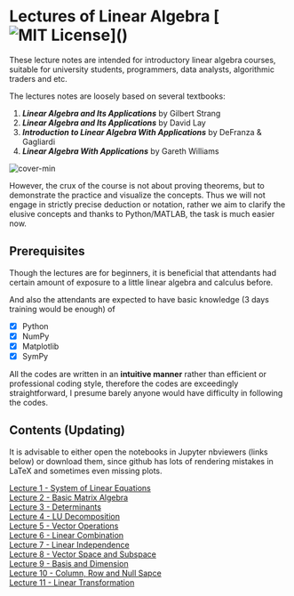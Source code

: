 # Lectures of Linear Algebra [![MIT License](https://img.shields.io/apm/l/atomic-design-ui.svg?)]()

These lecture notes are intended for introductory linear algebra courses, suitable for university students, programmers, data analysts, algorithmic traders and etc. 

The lectures notes are loosely based on several textbooks:

1. <b><i>Linear Algebra and Its Applications</i></b> by Gilbert Strang 
2. <b><i>Linear Algebra and Its Applications</i></b> by David Lay 
3. <b><i>Introduction to Linear Algebra With Applications</i></b> by DeFranza & Gagliardi
4. <b><i>Linear Algebra With Applications</i></b> by Gareth Williams

![cover-min](https://user-images.githubusercontent.com/59842360/83939172-64df6c00-a7e3-11ea-80b1-058af696d5a3.png)

However, the crux of the course is not about proving theorems, but to demonstrate the practice and visualize the concepts. Thus we will not engage in strictly precise deduction or notation, rather we aim to clarify the elusive concepts and thanks to Python/MATLAB, the task is much easier now.

## Prerequisites
Though the lectures are for beginners, it is beneficial that attendants had certain amount of exposure to a little linear algebra and calculus before.

And also the attendants are expected to have basic knowledge (3 days training would be enough) of 
- [x] Python
- [x] NumPy
- [x] Matplotlib
- [x] SymPy

All the codes are written in an <b>intuitive manner</b> rather than efficient or professional coding style, therefore the codes are exceedingly straightforward, I presume barely anyone would have difficulty in following the codes.

## Contents (Updating)
It is advisable to either open the notebooks in Jupyter nbviewers (links below) or download them, since github has lots of rendering mistakes in LaTeX and sometimes even missing plots.

[Lecture 1 - System of Linear Equations](https://nbviewer.jupyter.org/github/WeijieChen-MacroAnalyst/LinearAlgebraLectures/blob/master/Chapter%201%20-%20Linear%20Equation%20System.ipynb)<br>
[Lecture 2 - Basic Matrix Algebra](https://nbviewer.jupyter.org/github/WeijieChen-MacroAnalyst/LinearAlgebraLectures/blob/master/Chapter%202%20-%20Basic%20Matrix%20Algebra.ipynb)<br>
[Lecture 3 - Determinants](https://nbviewer.jupyter.org/github/WeijieChen-MacroAnalyst/LinearAlgebraLectures/blob/master/Chapter%203%20-%20Determinant.ipynb)<br>
[Lecture 4 - LU Decomposition](https://nbviewer.jupyter.org/github/WeijieChen-MacroAnalyst/LinearAlgebraLectures/blob/master/Chapter%204%20-%20LU%20Factorization.ipynb)<br>
[Lecture 5 - Vector Operations](https://nbviewer.jupyter.org/github/WeijieChen-MacroAnalyst/Linear_Algebra_With_Python/blob/master/Chapter%205%20-%20Vector%20Addition%2C%20Subtraction%20and%20Scalar%20Multiplication.ipynb)<br>
[Lecture 6 - Linear Combination](https://nbviewer.jupyter.org/github/WeijieChen-MacroAnalyst/Linear_Algebra_With_Python/blob/master/Chapter%206%20-%20Linear%20Combination.ipynb)<br>
[Lecture 7 - Linear Independence](https://nbviewer.jupyter.org/github/WeijieChen-MacroAnalyst/Linear_Algebra_With_Python/blob/master/Chapter%207%20-%20Linear%20Independence.ipynb)<br>
[Lecture 8 - Vector Space and Subspace](https://nbviewer.jupyter.org/github/WeijieChen-MacroAnalyst/Linear_Algebra_With_Python/blob/master/Chapter%208%20-%20Vector%20Space%20and%20Subspace.ipynb)<br>
[Lecture 9 - Basis and Dimension](https://nbviewer.jupyter.org/github/WeijieChen-MacroAnalyst/Linear_Algebra_With_Python/blob/master/Chapter%209%20-%20Basis%20and%20Dimension.ipynb)<br>
[Lecture 10 - Column, Row and Null Sapce](https://nbviewer.jupyter.org/github/WeijieChen-MacroAnalyst/Linear_Algebra_With_Python/blob/master/Chapter%2010%20-Null%20Space%20vs%20Col%20Space%2C%20Row%20Space%20and%20Rank.ipynb?flush_cache=true)<br>
[Lecture 11 - Linear Transformation](https://nbviewer.jupyter.org/github/WeijieChen-MacroAnalyst/Linear_Algebra_With_Python/blob/master/Chapter%2011%20-%20Linear%20Transformation.ipynb?flush_cache=true)<br>

